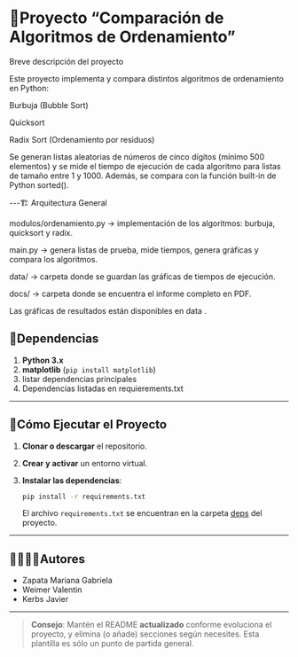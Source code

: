 # 🐍Proyecto “Comparación de Algoritmos de Ordenamiento”
Breve descripción del proyecto

Este proyecto implementa y compara distintos algoritmos de ordenamiento en Python:

Burbuja (Bubble Sort)

Quicksort

Radix Sort (Ordenamiento por residuos)

Se generan listas aleatorias de números de cinco dígitos (mínimo 500 elementos) y se mide el tiempo de ejecución de cada algoritmo para listas de tamaño entre 1 y 1000.
Además, se compara con la función built-in de Python sorted().

---🏗 Arquitectura General

modulos/ordenamiento.py → implementación de los algoritmos: burbuja, quicksort y radix.

main.py → genera listas de prueba, mide tiempos, genera gráficas y compara los algoritmos.

data/ → carpeta donde se guardan las gráficas de tiempos de ejecución.

docs/ → carpeta donde se encuentra el informe completo en PDF.

Las gráficas de resultados están disponibles en data
.
## 📑Dependencias

1. **Python 3.x**
2. **matplotlib** (`pip install matplotlib`)
3. listar dependencias principales
4. Dependencias listadas en requierements.txt

---
## 🚀Cómo Ejecutar el Proyecto
1. **Clonar o descargar** el repositorio.

2. **Crear y activar** un entorno virtual.

3. **Instalar las dependencias**:
   ```bash
   pip install -r requirements.txt
   ```
   El archivo `requirements.txt` se encuentran en la carpeta [deps](./deps) del proyecto.

---
## 🙎‍♀️🙎‍♂️Autores

- Zapata Mariana Gabriela 
- Weimer Valentin
- Kerbs Javier

---

> **Consejo**: Mantén el README **actualizado** conforme evoluciona el proyecto, y elimina (o añade) secciones según necesites. Esta plantilla es sólo un punto de partida general.
